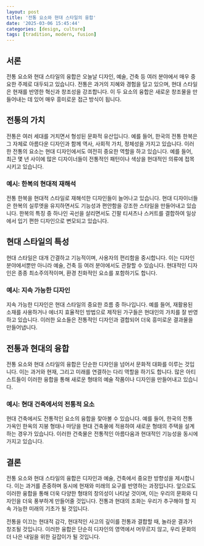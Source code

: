 ```yaml
---
layout: post
title: '전통 요소와 현대 스타일의 융합'
date: '2025-03-06 15:45:44'
categories: [design, culture]
tags: [tradition, modern, fusion]
---
```


## 서론

전통 요소와 현대 스타일의 융합은 오늘날 디자인, 예술, 건축 등 여러 분야에서 매우 중요한 주제로 대두되고 있습니다. 전통은 과거의 지혜와 경험을 담고 있으며, 현대 스타일은 현재를 반영한 혁신과 창조성을 강조합니다. 이 두 요소의 융합은 새로운 창조물을 만들어내는 데 있어 매우 흥미로운 접근 방식이 됩니다.

## 전통의 가치

전통은 여러 세대를 거치면서 형성된 문화적 유산입니다. 예를 들어, 한국의 전통 한복은 그 자체로 아름다운 디자인과 함께 역사, 사회적 가치, 정체성을 가지고 있습니다. 이러한 전통의 요소는 현대 디자인에서도 여전히 중요한 역할을 하고 있습니다. 예를 들어, 최근 몇 년 사이에 많은 디자이너들이 전통적인 패턴이나 색상을 현대적인 의류에 접목시키고 있습니다.

### 예시: 한복의 현대적 재해석

전통 한복을 현대적 스타일로 재해석한 디자인들이 늘어나고 있습니다. 현대 디자이너들은 한복의 실루엣을 유지하면서도 기능성과 편안함을 강조한 스타일을 만들어내고 있습니다. 한복의 특징 중 하나인 곡선을 살리면서도 긴팔 티셔츠나 스커트를 결합하여 일상에서 입기 편한 디자인으로 변모되고 있습니다.

## 현대 스타일의 특성

현대 스타일은 대개 간결하고 기능적이며, 사용자의 편리함을 중시합니다. 이는 디자인 분야에서뿐만 아니라 예술, 건축 등 여러 분야에서도 관찰할 수 있습니다. 현대적인 디자인은 종종 최소주의적이며, 환경 친화적인 요소를 포함하기도 합니다.

### 예시: 지속 가능한 디자인

지속 가능한 디자인은 현대 스타일의 중요한 흐름 중 하나입니다. 예를 들어, 재활용된 소재를 사용하거나 에너지 효율적인 방법으로 제작된 가구들은 현대인의 가치를 잘 반영하고 있습니다. 이러한 요소들은 전통적인 디자인과 결합되어 더욱 흥미로운 결과물을 만들어냅니다.

## 전통과 현대의 융합

전통 요소와 현대 스타일의 융합은 단순한 디자인을 넘어서 문화적 대화를 이루는 것입니다. 이는 과거와 현재, 그리고 미래를 연결하는 다리 역할을 하기도 합니다. 많은 아티스트들이 이러한 융합을 통해 새로운 형태의 예술 작품이나 디자인을 만들어내고 있습니다.

### 예시: 현대 건축에서의 전통적 요소

현대 건축에서도 전통적인 요소의 융합을 찾아볼 수 있습니다. 예를 들어, 한국의 전통 가옥인 한옥의 지붕 형태나 마당을 현대 건축물에 적용하여 새로운 형태의 주택을 설계하는 경우가 있습니다. 이러한 건축물은 전통적인 아름다움과 현대적인 기능성을 동시에 가지고 있습니다.

## 결론

전통 요소와 현대 스타일의 융합은 디자인과 예술, 건축에서 중요한 방향성을 제시합니다. 이는 과거를 존중하며 동시에 현재와 미래의 요구를 반영하는 과정입니다. 앞으로도 이러한 융합을 통해 더욱 다양한 형태의 창의성이 나타날 것이며, 이는 우리의 문화와 디자인을 더욱 풍부하게 만들어줄 것입니다. 전통과 현대의 조화는 우리가 추구해야 할 지속 가능한 미래의 기초가 될 것입니다. 

전통을 이끄는 현대적 감각, 현대적인 사고의 깊이를 전통과 결합할 때, 놀라운 결과가 창조될 것입니다. 이러한 융합은 단순히 디자인의 영역에서 머무르지 않고, 우리 문화의 더 나은 내일을 위한 길잡이가 될 것입니다.